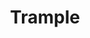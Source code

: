 ---
title: "Trample"

feat:
  types: ["General", "Fighter"]
  prerequisite: |
    _ride_ 1 rank, Mounted Combat.
  benefit: |
    When you attempt to overrun an opponent while mounted, your target may not choose to avoid you. Your mount may make one hoof attack against any target you knock down, gaining the standard +4 bonus on attack rolls against prone targets.
  special: |
    A fighter may select Trample as one of his fighter bonus feats.
---